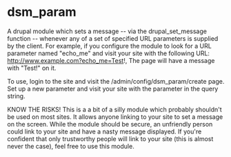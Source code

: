 # dsm_param
A drupal module which sets a message -- via the drupal_set_message function -- whenever 
any of a set of specified URL parameters is supplied by the client. For example, if you
configure the module to look for a URL parameter named "echo_me" and visit your site with
the following URL: http://www.example.com?echo_me=Test!, The page will have a message with
"Test!" on it.

To use, login to the site and visit the /admin/config/dsm_param/create page. Set up a new
parameter and visit your site with the parameter in the query string.

KNOW THE RISKS!
This is a a bit of a silly module which probably shouldn't be used on most sites. It
allows anyone linking to your site to set a message on the screen. While the module
should be secure, an unfriendly person could link to your site and have a nasty message
displayed. If you're confident that only trustworthy people will link to your site (this
is almost never the case), feel free to use this module.
